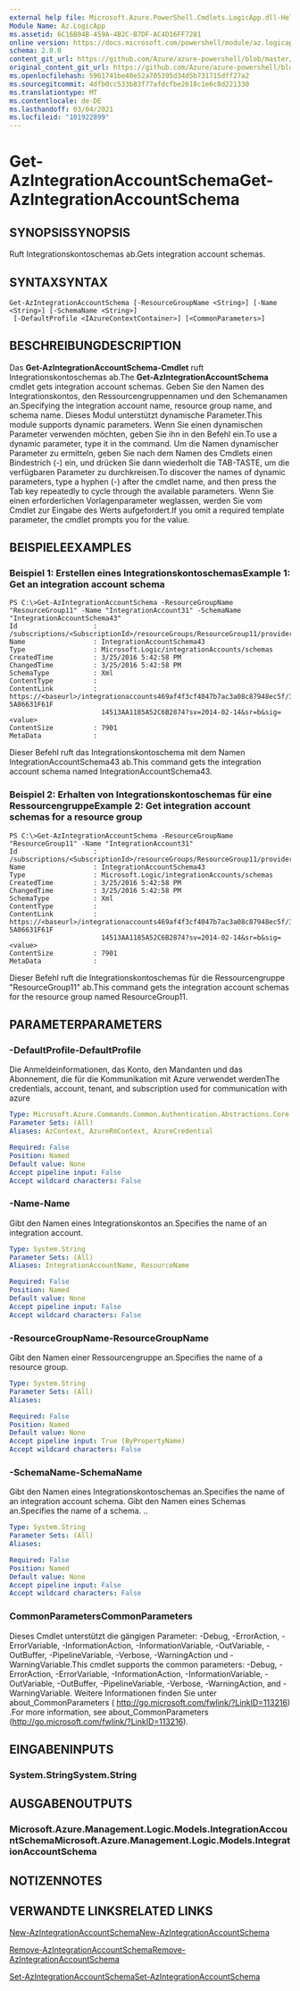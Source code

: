 ```yaml
---
external help file: Microsoft.Azure.PowerShell.Cmdlets.LogicApp.dll-Help.xml
Module Name: Az.LogicApp
ms.assetid: 6C16B04B-459A-4B2C-B7DF-AC4D16FF7281
online version: https://docs.microsoft.com/powershell/module/az.logicapp/get-azintegrationaccountschema
schema: 2.0.0
content_git_url: https://github.com/Azure/azure-powershell/blob/master/src/LogicApp/LogicApp/help/Get-AzIntegrationAccountSchema.md
original_content_git_url: https://github.com/Azure/azure-powershell/blob/master/src/LogicApp/LogicApp/help/Get-AzIntegrationAccountSchema.md
ms.openlocfilehash: 5961741be40e52a705395d34d5b731715dff27a2
ms.sourcegitcommit: 4dfb0cc533b83f77afdcfbe2618c1e6c8d221330
ms.translationtype: MT
ms.contentlocale: de-DE
ms.lasthandoff: 03/04/2021
ms.locfileid: "101922899"
---
```

# <span data-ttu-id="5370b-101">Get-AzIntegrationAccountSchema</span><span class="sxs-lookup"><span data-stu-id="5370b-101">Get-AzIntegrationAccountSchema</span></span>

## <span data-ttu-id="5370b-102">SYNOPSIS</span><span class="sxs-lookup"><span data-stu-id="5370b-102">SYNOPSIS</span></span>
<span data-ttu-id="5370b-103">Ruft Integrationskontoschemas ab.</span><span class="sxs-lookup"><span data-stu-id="5370b-103">Gets integration account schemas.</span></span>

## <span data-ttu-id="5370b-104">SYNTAX</span><span class="sxs-lookup"><span data-stu-id="5370b-104">SYNTAX</span></span>

```
Get-AzIntegrationAccountSchema [-ResourceGroupName <String>] [-Name <String>] [-SchemaName <String>]
 [-DefaultProfile <IAzureContextContainer>] [<CommonParameters>]
```

## <span data-ttu-id="5370b-105">BESCHREIBUNG</span><span class="sxs-lookup"><span data-stu-id="5370b-105">DESCRIPTION</span></span>
<span data-ttu-id="5370b-106">Das **Get-AzIntegrationAccountSchema-Cmdlet** ruft Integrationskontoschemas ab.</span><span class="sxs-lookup"><span data-stu-id="5370b-106">The **Get-AzIntegrationAccountSchema** cmdlet gets integration account schemas.</span></span>
<span data-ttu-id="5370b-107">Geben Sie den Namen des Integrationskontos, den Ressourcengruppennamen und den Schemanamen an.</span><span class="sxs-lookup"><span data-stu-id="5370b-107">Specifying the integration account name, resource group name, and schema name.</span></span>
<span data-ttu-id="5370b-108">Dieses Modul unterstützt dynamische Parameter.</span><span class="sxs-lookup"><span data-stu-id="5370b-108">This module supports dynamic parameters.</span></span>
<span data-ttu-id="5370b-109">Wenn Sie einen dynamischen Parameter verwenden möchten, geben Sie ihn in den Befehl ein.</span><span class="sxs-lookup"><span data-stu-id="5370b-109">To use a dynamic parameter, type it in the command.</span></span>
<span data-ttu-id="5370b-110">Um die Namen dynamischer Parameter zu ermitteln, geben Sie nach dem Namen des Cmdlets einen Bindestrich (-) ein, und drücken Sie dann wiederholt die TAB-TASTE, um die verfügbaren Parameter zu durchkreisen.</span><span class="sxs-lookup"><span data-stu-id="5370b-110">To discover the names of dynamic parameters, type a hyphen (-) after the cmdlet name, and then press the Tab key repeatedly to cycle through the available parameters.</span></span>
<span data-ttu-id="5370b-111">Wenn Sie einen erforderlichen Vorlagenparameter weglassen, werden Sie vom Cmdlet zur Eingabe des Werts aufgefordert.</span><span class="sxs-lookup"><span data-stu-id="5370b-111">If you omit a required template parameter, the cmdlet prompts you for the value.</span></span>

## <span data-ttu-id="5370b-112">BEISPIELE</span><span class="sxs-lookup"><span data-stu-id="5370b-112">EXAMPLES</span></span>

### <span data-ttu-id="5370b-113">Beispiel 1: Erstellen eines Integrationskontoschemas</span><span class="sxs-lookup"><span data-stu-id="5370b-113">Example 1: Get an integration account schema</span></span>
```
PS C:\>Get-AzIntegrationAccountSchema -ResourceGroupName "ResourceGroup11" -Name "IntegrationAccount31" -SchemaName "IntegrationAccountSchema43"
Id                   : /subscriptions/<SubscriptionId>/resourceGroups/ResourceGroup11/providers/Microsoft.Logic/integrationAccounts/IntegrationAccount31/schemas/IntegrationAccountSchema43
Name                 : IntegrationAccountSchema43
Type                 : Microsoft.Logic/integrationAccounts/schemas
CreatedTime          : 3/25/2016 5:42:58 PM
ChangedTime          : 3/25/2016 5:42:58 PM
SchemaType           : Xml
ContentType          : 
ContentLink          : https://<baseurl>/integrationaccounts469af4f3cf4047b7ac3a08c87948ec5f/3839E_XML_INTEGRATIONACCOUNTSCHEMA43-5A86631F61F
                       14513AA1185A52C6B2874?sv=2014-02-14&sr=b&sig=<value>
ContentSize          : 7901
MetaData             :
```

<span data-ttu-id="5370b-114">Dieser Befehl ruft das Integrationskontoschema mit dem Namen IntegrationAccountSchema43 ab.</span><span class="sxs-lookup"><span data-stu-id="5370b-114">This command gets the integration account schema named IntegrationAccountSchema43.</span></span>

### <span data-ttu-id="5370b-115">Beispiel 2: Erhalten von Integrationskontoschemas für eine Ressourcengruppe</span><span class="sxs-lookup"><span data-stu-id="5370b-115">Example 2: Get integration account schemas for a resource group</span></span>
```
PS C:\>Get-AzIntegrationAccountSchema -ResourceGroupName "ResourceGroup11" -Name "IntegrationAccount31"
Id                   : /subscriptions/<SubscriptionId>/resourceGroups/ResourceGroup11/providers/Microsoft.Logic/integrationAccounts/IntegrationAccount31/schemas/IntegrationAccountSchema43
Name                 : IntegrationAccountSchema43
Type                 : Microsoft.Logic/integrationAccounts/schemas
CreatedTime          : 3/25/2016 5:42:58 PM
ChangedTime          : 3/25/2016 5:42:58 PM
SchemaType           : Xml
ContentType          : 
ContentLink          : https://<baseurl>/integrationaccounts469af4f3cf4047b7ac3a08c87948ec5f/3839E_XML_INTEGRATIONACCOUNTSCHEMA43-5A86631F61F
                       14513AA1185A52C6B2874?sv=2014-02-14&sr=b&sig=<value>
ContentSize          : 7901
MetaData             :
```

<span data-ttu-id="5370b-116">Dieser Befehl ruft die Integrationskontoschemas für die Ressourcengruppe "ResourceGroup11" ab.</span><span class="sxs-lookup"><span data-stu-id="5370b-116">This command gets the integration account schemas for the resource group named ResourceGroup11.</span></span>

## <span data-ttu-id="5370b-117">PARAMETER</span><span class="sxs-lookup"><span data-stu-id="5370b-117">PARAMETERS</span></span>

### <span data-ttu-id="5370b-118">-DefaultProfile</span><span class="sxs-lookup"><span data-stu-id="5370b-118">-DefaultProfile</span></span>
<span data-ttu-id="5370b-119">Die Anmeldeinformationen, das Konto, den Mandanten und das Abonnement, die für die Kommunikation mit Azure verwendet werden</span><span class="sxs-lookup"><span data-stu-id="5370b-119">The credentials, account, tenant, and subscription used for communication with azure</span></span>

```yaml
Type: Microsoft.Azure.Commands.Common.Authentication.Abstractions.Core.IAzureContextContainer
Parameter Sets: (All)
Aliases: AzContext, AzureRmContext, AzureCredential

Required: False
Position: Named
Default value: None
Accept pipeline input: False
Accept wildcard characters: False
```

### <span data-ttu-id="5370b-120">-Name</span><span class="sxs-lookup"><span data-stu-id="5370b-120">-Name</span></span>
<span data-ttu-id="5370b-121">Gibt den Namen eines Integrationskontos an.</span><span class="sxs-lookup"><span data-stu-id="5370b-121">Specifies the name of an integration account.</span></span>

```yaml
Type: System.String
Parameter Sets: (All)
Aliases: IntegrationAccountName, ResourceName

Required: False
Position: Named
Default value: None
Accept pipeline input: False
Accept wildcard characters: False
```

### <span data-ttu-id="5370b-122">-ResourceGroupName</span><span class="sxs-lookup"><span data-stu-id="5370b-122">-ResourceGroupName</span></span>
<span data-ttu-id="5370b-123">Gibt den Namen einer Ressourcengruppe an.</span><span class="sxs-lookup"><span data-stu-id="5370b-123">Specifies the name of a resource group.</span></span>

```yaml
Type: System.String
Parameter Sets: (All)
Aliases:

Required: False
Position: Named
Default value: None
Accept pipeline input: True (ByPropertyName)
Accept wildcard characters: False
```

### <span data-ttu-id="5370b-124">-SchemaName</span><span class="sxs-lookup"><span data-stu-id="5370b-124">-SchemaName</span></span>
<span data-ttu-id="5370b-125">Gibt den Namen eines Integrationskontoschemas an.</span><span class="sxs-lookup"><span data-stu-id="5370b-125">Specifies the name of an integration account schema.</span></span>
<span data-ttu-id="5370b-126">Gibt den Namen eines Schemas an.</span><span class="sxs-lookup"><span data-stu-id="5370b-126">Specifies the name of a schema.</span></span>
<span data-ttu-id="5370b-127">.</span><span class="sxs-lookup"><span data-stu-id="5370b-127">.</span></span>

```yaml
Type: System.String
Parameter Sets: (All)
Aliases:

Required: False
Position: Named
Default value: None
Accept pipeline input: False
Accept wildcard characters: False
```

### <span data-ttu-id="5370b-128">CommonParameters</span><span class="sxs-lookup"><span data-stu-id="5370b-128">CommonParameters</span></span>
<span data-ttu-id="5370b-129">Dieses Cmdlet unterstützt die gängigen Parameter: -Debug, -ErrorAction, -ErrorVariable, -InformationAction, -InformationVariable, -OutVariable, -OutBuffer, -PipelineVariable, -Verbose, -WarningAction und -WarningVariable.</span><span class="sxs-lookup"><span data-stu-id="5370b-129">This cmdlet supports the common parameters: -Debug, -ErrorAction, -ErrorVariable, -InformationAction, -InformationVariable, -OutVariable, -OutBuffer, -PipelineVariable, -Verbose, -WarningAction, and -WarningVariable.</span></span> <span data-ttu-id="5370b-130">Weitere Informationen finden Sie unter about_CommonParameters ( http://go.microsoft.com/fwlink/?LinkID=113216) .</span><span class="sxs-lookup"><span data-stu-id="5370b-130">For more information, see about_CommonParameters (http://go.microsoft.com/fwlink/?LinkID=113216).</span></span>

## <span data-ttu-id="5370b-131">EINGABEN</span><span class="sxs-lookup"><span data-stu-id="5370b-131">INPUTS</span></span>

### <span data-ttu-id="5370b-132">System.String</span><span class="sxs-lookup"><span data-stu-id="5370b-132">System.String</span></span>

## <span data-ttu-id="5370b-133">AUSGABEN</span><span class="sxs-lookup"><span data-stu-id="5370b-133">OUTPUTS</span></span>

### <span data-ttu-id="5370b-134">Microsoft.Azure.Management.Logic.Models.IntegrationAccountSchema</span><span class="sxs-lookup"><span data-stu-id="5370b-134">Microsoft.Azure.Management.Logic.Models.IntegrationAccountSchema</span></span>

## <span data-ttu-id="5370b-135">NOTIZEN</span><span class="sxs-lookup"><span data-stu-id="5370b-135">NOTES</span></span>

## <span data-ttu-id="5370b-136">VERWANDTE LINKS</span><span class="sxs-lookup"><span data-stu-id="5370b-136">RELATED LINKS</span></span>

[<span data-ttu-id="5370b-137">New-AzIntegrationAccountSchema</span><span class="sxs-lookup"><span data-stu-id="5370b-137">New-AzIntegrationAccountSchema</span></span>](./New-AzIntegrationAccountSchema.md)

[<span data-ttu-id="5370b-138">Remove-AzIntegrationAccountSchema</span><span class="sxs-lookup"><span data-stu-id="5370b-138">Remove-AzIntegrationAccountSchema</span></span>](./Remove-AzIntegrationAccountSchema.md)

[<span data-ttu-id="5370b-139">Set-AzIntegrationAccountSchema</span><span class="sxs-lookup"><span data-stu-id="5370b-139">Set-AzIntegrationAccountSchema</span></span>](./Set-AzIntegrationAccountSchema.md)


